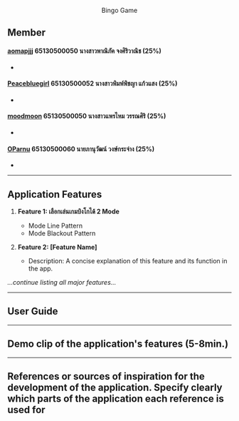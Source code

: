 <p align="center">Bingo Game</p>

## Member

#### [aomapjjj](https://github.com/aomapjjj) 65130500050 นางสาวพาณิภัค จงศิริวาณิช (25%)
  - 

#### [Peacebluegirl](https://github.com/Peacebluegirl) 65130500052 นางสาวพิมพ์พิชญา แก้วแสง (25%)
  - 


#### [moodmoon](https://github.com/moodmoon) 65130500050 นางสาวแพรไหม วรรณศิริ (25%)
  -   


#### [OParnu](https://github.com/OParnu) 65130500060 นายภานุวัฒน์ วงษ์กระจ่าง (25%)
  - 


---

## Application Features

1. **Feature 1: เลือกเล่นเกมบิงโกได้ 2 Mode**
   - Mode Line Pattern
   - Mode Blackout Pattern

2. **Feature 2: [Feature Name]**
   - Description: A concise explanation of this feature and its function in the app.

*...continue listing all major features...*

---

## User Guide

---

## Demo clip of the application's features (5-8min.)

---

## References or sources of inspiration for the development of the application. Specify clearly which parts of the application each reference is used for


